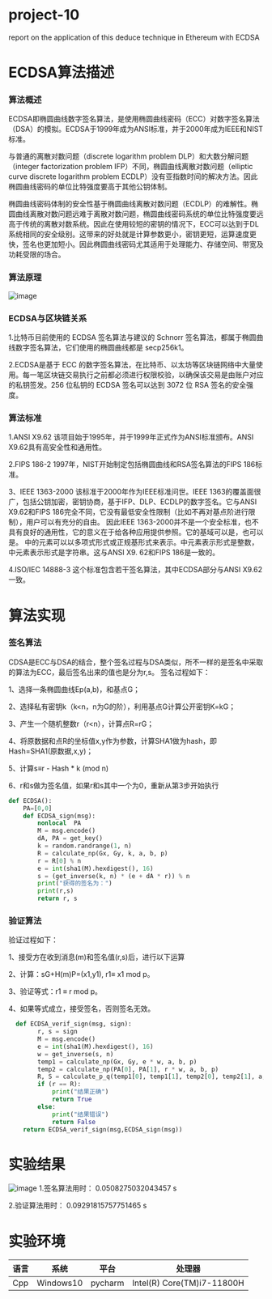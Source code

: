 # project-10
report on the application of this deduce technique in Ethereum with ECDSA
# ECDSA算法描述
### 算法概述 
ECDSA即椭圆曲线数字签名算法，是使用椭圆曲线密码（ECC）对数字签名算法（DSA）的模拟。ECDSA于1999年成为ANSI标准，并于2000年成为IEEE和NIST标准。

与普通的离散对数问题（discrete logarithm problem DLP）和大数分解问题（integer factorization problem IFP）不同，椭圆曲线离散对数问题（elliptic curve discrete logarithm problem ECDLP）没有亚指数时间的解决方法。因此椭圆曲线密码的单位比特强度要高于其他公钥体制。

椭圆曲线密码体制的安全性基于椭圆曲线离散对数问题（ECDLP）的难解性。椭圆曲线离散对数问题远难于离散对数问题，椭圆曲线密码系统的单位比特强度要远高于传统的离散对数系统。因此在使用较短的密钥的情况下，ECC可以达到于DL系统相同的安全级别。这带来的好处就是计算参数更小，密钥更短，运算速度更快，签名也更加短小。因此椭圆曲线密码尤其适用于处理能力、存储空间、带宽及功耗受限的场合。
### 算法原理
![image](https://github.com/jlwdfq/project-10/assets/129512207/198f9d60-b96b-4f5b-ae7d-2f0ee19b1491)

### ECDSA与区块链关系
1.比特币目前使用的 ECDSA 签名算法与建议的 Schnorr 签名算法，都属于椭圆曲线数字签名算法，它们使用的椭圆曲线都是 secp256k1。

2.ECDSA是基于 ECC 的数字签名算法，在比特币、以太坊等区块链网络中大量使用。每一笔区块链交易执行之前都必须进行权限校验，以确保该交易是由账户对应的私钥签发。256 位私钥的 ECDSA 签名可以达到 3072 位 RSA 签名的安全强度。
### 算法标准
1.ANSI X9.62
该项目始于1995年，并于1999年正式作为ANSI标准颁布。ANSI X9.62具有高安全性和通用性。

2.FIPS 186-2
1997年，NIST开始制定包括椭圆曲线和RSA签名算法的FIPS 186标准。

3、IEEE 1363-2000
该标准于2000年作为IEEE标准问世。IEEE 1363的覆盖面很广，包括公钥加密，密钥协商，基于IFP、DLP、ECDLP的数字签名。它与ANSI X9.62和FIPS 186完全不同，它没有最低安全性限制（比如不再对基点阶进行限制），用户可以有充分的自由。
因此IEEE 1363-2000并不是一个安全标准，也不具有良好的通用性，它的意义在于给各种应用提供参照。它的基域可以是，也可以是。 中的元素可以以多项式形式或正规基形式来表示。中元素表示形式是整数，中元素表示形式是字符串。这与ANSI X9. 62和FIPS 186是一致的。

4.ISO/IEC 14888-3
这个标准包含若干签名算法，其中ECDSA部分与ANSI X9.62一致。
#  算法实现
### 签名算法
CDSA是ECC与DSA的结合，整个签名过程与DSA类似，所不一样的是签名中采取的算法为ECC，最后签名出来的值也是分为r,s。 签名过程如下：

1、选择一条椭圆曲线Ep(a,b)，和基点G；

2、选择私有密钥k（k<n，n为G的阶），利用基点G计算公开密钥K=kG；

3、产生一个随机整数r（r<n），计算点R=rG；

4、将原数据和点R的坐标值x,y作为参数，计算SHA1做为hash，即Hash=SHA1(原数据,x,y)；

5、计算s≡r - Hash * k (mod n)

6、r和s做为签名值，如果r和s其中一个为0，重新从第3步开始执行
```python
def ECDSA():
    PA=[0,0]
    def ECDSA_sign(msg):
        nonlocal  PA
        M = msg.encode()
        dA, PA = get_key()
        k = random.randrange(1, n)
        R = calculate_np(Gx, Gy, k, a, b, p)
        r = R[0] % n
        e = int(sha1(M).hexdigest(), 16)
        s = (get_inverse(k, n) * (e + dA * r)) % n
        print("获得的签名为：")
        print(r,s)
        return r, s
```
### 验证算法
验证过程如下：

1、接受方在收到消息(m)和签名值(r,s)后，进行以下运算

2、计算：sG+H(m)P=(x1,y1), r1≡ x1 mod p。

3、验证等式：r1 ≡ r mod p。

4、如果等式成立，接受签名，否则签名无效。
```python
  def ECDSA_verif_sign(msg, sign):
        r, s = sign
        M = msg.encode()
        e = int(sha1(M).hexdigest(), 16)
        w = get_inverse(s, n)
        temp1 = calculate_np(Gx, Gy, e * w, a, b, p)
        temp2 = calculate_np(PA[0], PA[1], r * w, a, b, p)
        R, S = calculate_p_q(temp1[0], temp1[1], temp2[0], temp2[1], a, b, p)
        if (r == R):
            print("结果正确")
            return True
        else:
            print("结果错误")
            return False
    return ECDSA_verif_sign(msg,ECDSA_sign(msg))
```
# 实验结果
![image](https://github.com/jlwdfq/project-10/assets/129512207/2880c31e-f46b-4345-adf8-0d618ca7f715)
1.签名算法用时： 0.0508275032043457 s

2.验证算法用时： 0.09291815757751465 s
# 实验环境
| 语言  | 系统      | 平台   | 处理器                     |
|-------|-----------|--------|----------------------------|
| Cpp   | Windows10 | pycharm| Intel(R) Core(TM)i7-11800H |
